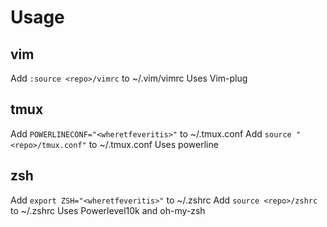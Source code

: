 # Usage

## vim
Add `:source <repo>/vimrc` to ~/.vim/vimrc
Uses Vim-plug

## tmux
Add `POWERLINECONF="<wheretfeveritis>"` to ~/.tmux.conf
Add `source "<repo>/tmux.conf"` to ~/.tmux.conf
Uses powerline

## zsh
Add `export ZSH="<wheretfeveritis>"` to ~/.zshrc
Add `source <repo>/zshrc` to ~/.zshrc
Uses Powerlevel10k and oh-my-zsh
